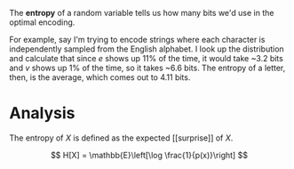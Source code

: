 The **entropy** of a random variable tells us how many bits we'd use in the optimal encoding. 

For example, say I'm trying to encode strings where each character is independently sampled from the English alphabet. I look up the distribution and calculate that since _e_ shows up 11% of the time, it would take ~3.2 bits and _v_ shows up 1% of the time, so it takes ~6.6 bits. The entropy of a letter, then, is the average, which comes out to 4.11 bits.

# Analysis

The entropy of $X$ is defined as the expected [[surprise]] of $X$.

$$
H[X] = \mathbb{E}\left[\log \frac{1}{p(x)}\right]
$$